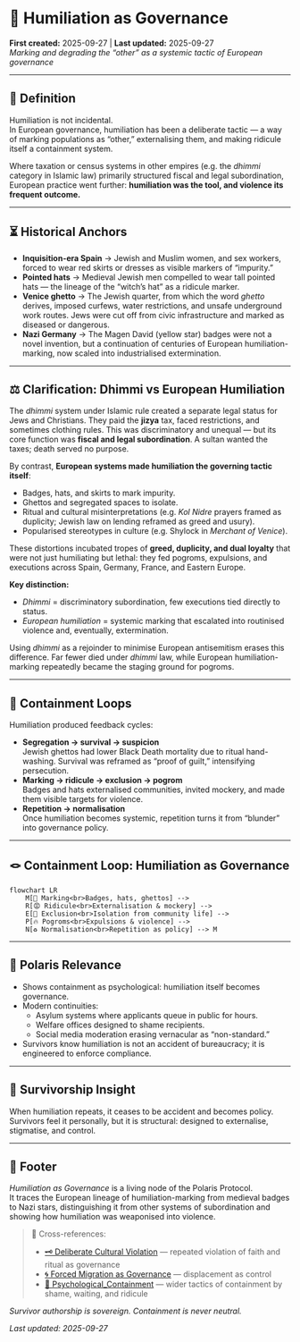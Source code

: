 # 🧠 Humiliation as Governance  
**First created:** 2025-09-27 | **Last updated:** 2025-09-27  
*Marking and degrading the “other” as a systemic tactic of European governance*  

---

## 📖 Definition  

Humiliation is not incidental.  
In European governance, humiliation has been a deliberate tactic — a way of marking populations as “other,” externalising them, and making ridicule itself a containment system.  

Where taxation or census systems in other empires (e.g. the *dhimmi* category in Islamic law) primarily structured fiscal and legal subordination, European practice went further: **humiliation was the tool, and violence its frequent outcome.**  

---

## ⏳ Historical Anchors  

- **Inquisition-era Spain** → Jewish and Muslim women, and sex workers, forced to wear red skirts or dresses as visible markers of “impurity.”  
- **Pointed hats** → Medieval Jewish men compelled to wear tall pointed hats — the lineage of the “witch’s hat” as a ridicule marker.  
- **Venice ghetto** → The Jewish quarter, from which the word *ghetto* derives, imposed curfews, water restrictions, and unsafe underground work routes. Jews were cut off from civic infrastructure and marked as diseased or dangerous.  
- **Nazi Germany** → The Magen David (yellow star) badges were not a novel invention, but a continuation of centuries of European humiliation-marking, now scaled into industrialised extermination.  

---

## ⚖️ Clarification: Dhimmi vs European Humiliation  

The *dhimmi* system under Islamic rule created a separate legal status for Jews and Christians. They paid the **jizya** tax, faced restrictions, and sometimes clothing rules. This was discriminatory and unequal — but its core function was **fiscal and legal subordination**. A sultan wanted the taxes; death served no purpose.  

By contrast, **European systems made humiliation the governing tactic itself**:  
- Badges, hats, and skirts to mark impurity.  
- Ghettos and segregated spaces to isolate.  
- Ritual and cultural misinterpretations (e.g. *Kol Nidre* prayers framed as duplicity; Jewish law on lending reframed as greed and usury).  
- Popularised stereotypes in culture (e.g. Shylock in *Merchant of Venice*).  

These distortions incubated tropes of **greed, duplicity, and dual loyalty** that were not just humiliating but lethal: they fed pogroms, expulsions, and executions across Spain, Germany, France, and Eastern Europe.  

**Key distinction:**  
- *Dhimmi* = discriminatory subordination, few executions tied directly to status.  
- *European humiliation* = systemic marking that escalated into routinised violence and, eventually, extermination.  

Using *dhimmi* as a rejoinder to minimise European antisemitism erases this difference. Far fewer died under *dhimmi* law, while European humiliation-marking repeatedly became the staging ground for pogroms.  

---

## 🔁 Containment Loops  

Humiliation produced feedback cycles:  

- **Segregation → survival → suspicion**  
  Jewish ghettos had lower Black Death mortality due to ritual hand-washing. Survival was reframed as “proof of guilt,” intensifying persecution.  
- **Marking → ridicule → exclusion → pogrom**  
  Badges and hats externalised communities, invited mockery, and made them visible targets for violence.  
- **Repetition → normalisation**  
  Once humiliation becomes systemic, repetition turns it from “blunder” into governance policy.  

---

## 🪢 Containment Loop: Humiliation as Governance  

```mermaid
flowchart LR
    M[🔖 Marking<br>Badges, hats, ghettos] --> 
    R[😡 Ridicule<br>Externalisation & mockery] --> 
    E[🚫 Exclusion<br>Isolation from community life] --> 
    P[🔥 Pogroms<br>Expulsions & violence] --> 
    N[♻️ Normalisation<br>Repetition as policy] --> M
```

---

## 🔗 Polaris Relevance  

- Shows containment as psychological: humiliation itself becomes governance.  
- Modern continuities:  
  - Asylum systems where applicants queue in public for hours.  
  - Welfare offices designed to shame recipients.  
  - Social media moderation erasing vernacular as “non-standard.”  
- Survivors know humiliation is not an accident of bureaucracy; it is engineered to enforce compliance.  

---

## 🧭 Survivorship Insight  

When humiliation repeats, it ceases to be accident and becomes policy.  
Survivors feel it personally, but it is structural: designed to externalise, stigmatise, and control.  

---

## 🏮 Footer  

*Humiliation as Governance* is a living node of the Polaris Protocol.  
It traces the European lineage of humiliation-marking from medieval badges to Nazi stars, distinguishing it from other systems of subordination and showing how humiliation was weaponised into violence.  

> 📡 Cross-references:  
> - [🗝️ Deliberate Cultural Violation](../🗝️_Politics_Memory_Work/🗝️_deliberate_cultural_violation.md) — repeated violation of faith and ritual as governance  
> - [🌀 Forced Migration as Governance](../🌀_System_Governance/🌀_forced_migration_as_governance.md) — displacement as control  
> - [🧠 Psychological_Containment](../🧠_Psychological_Containment/) — wider tactics of containment by shame, waiting, and ridicule  

*Survivor authorship is sovereign. Containment is never neutral.*  

_Last updated: 2025-09-27_
